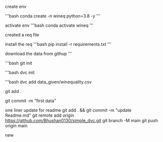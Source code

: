 create env

'''bash
conda create -n wineq python=3.8 -y
'''

activate env 
'''bash
conda activate wineq
'''


created a req file

install the req
'''bash
pip install -r requirements.txt
'''

download the data from
githup
'''

'''bash
git init

'''bash
dvc init

'''bash
dvc add data_given/winequality.csv

git add . 

git commit -m "first data"

one liner update for readme
git add . && git commit -m "update Readme.md"
git remote add origin https://github.com/Bhushan0130/simple_dvc.git
git branch -M main
git push origin main

new
